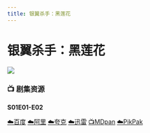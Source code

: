 ```yaml
---
title: 银翼杀手：黑莲花
---
```


# 银翼杀手：黑莲花
![](/image/银翼杀手：黑莲花.webp)

### 📺 剧集资源

**S01E01-E02** <Badge type="warning" text="漫迪MDsub" />

[☁️百度](https://pan.baidu.com/s/1HLMDCE5QuXrs7UBh5BlXMg?pwd=4qg9)  [☁️阿里](https://www.aliyundrive.com/s/8S7RShiBrUH)  [☁️夸克](https://pan.quark.cn/s/052cc1526a84)  [☁️迅雷](https://pan.xunlei.com/s/VNnhHrGN95sz6Xth82u_EVUaA1?pwd=2w9g#)  [📺MDpan](https://pan.mdsub.top/%E9%93%B6%E7%BF%BC%E6%9D%80%E6%89%8B%E2%80%9B%EF%BC%9A%E9%BB%91%E8%8E%B2%E8%8A%B1)  [☁️PikPak](https://mypikpak.com/s/VNmWTvP4nPZf7Eau8xUk3Ko2o1)
